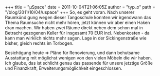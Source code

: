 +++
title = "µSpace"
date = 2011-10-04T21:06:05Z
author = "typ_o"
path = "/blog/2011/10/04/uspace"
+++
So, es geht voran. Nach unserer Raumkündigung wegen dieser Tangoschule
konnten wir irgendwann das Thema Raumsuche nicht mehr hören, jetzt
können wir aber einen Haken dran machen. Wir haben zwei Räume direkt
neben dem schon mal in Betracht gezogenen Keller für insgesamt 70 EUR
incl. Nebenkosten - da kann man wirklich nichts mehr sagen. Lage in der
Sickingenstraße wie bisher, gleich rechts im Torbogen.  
  
Besichtigung heute =\> Pläne für Renovierung, und dann behutsame
Ausstattung mit möglichst wenigen von den vielen Möbeln die wir haben.
Ich glaube, das ist schlicht genau das passende für unsere jetztige
Größe und Finanzkraft, Erweiterungsmöglichkeit eingeschlossen.
